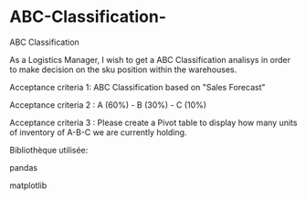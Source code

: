 # ABC-Classification-

ABC Classification 

As a Logistics Manager, I wish to get a ABC Classification analisys in order to make decision on the sku position within the warehouses.

Acceptance criteria 1: ABC Classification based on "Sales Forecast"
 
Acceptance criteria 2 : A (60%) - B (30%) - C (10%)
 
Acceptance criteria 3 : Please create a Pivot table to display how many units of inventory of A-B-C we are currently holding.

Bibliothèque utilisée:

pandas

matplotlib
